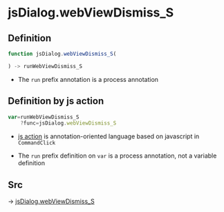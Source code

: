 # jsDialog.webViewDismiss_S

## Definition

```js.js
function jsDialog.webViewDismiss_S(

) -> runWebViewDismiss_S
```

- The `run` prefix annotation is a process annotation
## Definition by js action

```js.js
var=runWebViewDismiss_S
	?func=jsDialog.webViewDismiss_S

```

- [js action](#) is annotation-oriented language based on javascript in `CommandClick`

- The `run` prefix definition on `var` is a process annotation, not a variable definition

## Src

-> [jsDialog.webViewDismiss_S](https://github.com/puutaro/CommandClick/blob/master/app/src/main/java/com/puutaro/commandclick/fragment_lib/terminal_fragment/js_interface/dialog/JsDialog.kt#L345)


